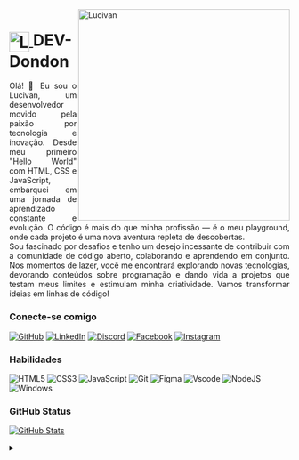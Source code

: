 <img align="right" alt="Lucivan" height="380" src="https://user-images.githubusercontent.com/97471199/230774187-e482399b-492c-4c17-a831-0314bf90526e.png">

<h1>
    <a href="https://github.com/DEV-Dondon">
        <img align="center" alt="Logo DEV-Dondon" width="36px" src="https://www.flaticon.com/free-icon/technology-disruption_11366161?term=tecnology&page=1&position=92&origin=search&related_id=11366161">
    </a>
    <span>DEV-Dondon</span>
</h1>

<p align="justify">Olá! 👋 Eu sou o Lucivan, um desenvolvedor movido pela paixão por tecnologia e inovação. Desde meu primeiro "Hello World" com HTML, CSS e JavaScript, embarquei em uma jornada de aprendizado constante e evolução. O código é mais do que minha profissão — é o meu playground, onde cada projeto é uma nova aventura repleta de descobertas.
<br>
Sou fascinado por desafios e tenho um desejo incessante de contribuir com a comunidade de código aberto, colaborando e aprendendo em conjunto. Nos momentos de lazer, você me encontrará explorando novas tecnologias, devorando conteúdos sobre programação e dando vida a projetos que testam meus limites e estimulam minha criatividade. Vamos transformar ideias em linhas de código!</p>

### Conecte-se comigo

[![GitHub](https://img.shields.io/badge/GitHub-000?style=for-the-badge&logo=github&logoColor=red)](https://github.com/DEV-Dondon)
[![LinkedIn](https://img.shields.io/badge/LinkedIn-000?style=for-the-badge&logo=linkedin&logoColor=red)](https://www.linkedin.com/in/lucivan-filho-8a45512aa/)
[![Discord](https://img.shields.io/badge/Discord-000?style=for-the-badge&logo=discord&logoColor=red)](https://discord.com/channels/275024170176479243/)
[![Facebook](https://img.shields.io/badge/Facebook-000?style=for-the-badge&logo=facebook&logoColor=red)](https://www.facebook.com/lucivanfilho/)
[![Instagram](https://img.shields.io/badge/-Instagram-000?style=for-the-badge&logo=instagram&logoColor=red)](https://www.instagram.com/lucivan_filho/)

### Habilidades

![HTML5](https://img.shields.io/badge/HTML5-E34F26?style=for-the-badge&logo=html5&logoColor=white)
![CSS3](https://img.shields.io/badge/CSS3-1572B6?style=for-the-badge&logo=css3&logoColor=white)
![JavaScript](https://img.shields.io/badge/JavaScript-F7DF1E?style=for-the-badge&logo=javascript&logoColor=black)
![Git](https://img.shields.io/badge/GIT-E44C30?style=for-the-badge&logo=git&logoColor=white)
![Figma](https://img.shields.io/badge/Figma-696969?style=for-the-badge&logo=figma&logoColor=figma)
![Vscode](https://img.shields.io/badge/Vscode-007ACC?style=for-the-badge&logo=visual-studio-code&logoColor=white)
![NodeJS](https://img.shields.io/badge/node.js-6DA55F?style=for-the-badge&logo=node.js&logoColor=white)
![Windows](https://img.shields.io/badge/Windows-000?style=for-the-badge&logo=windows&logoColor=2CA5E0)

### GitHub Status

[![GitHub Stats](https://github-readme-stats.vercel.app/api?username=DEV-Dondon&theme=transparent&bg_color=000&border_color=30A3DC&show_icons=true&icon_color=30A3DC&title_color=E94D5F&text_color=FFF)](https://github.com/DEV-Dondon)

<details align="left">
  <summary></summary> 
  
  <div align="right">Feito com muita dedicação por <a href="https://github.com/DEV-Dondon">Lucivan</a>.</div>

</details>
